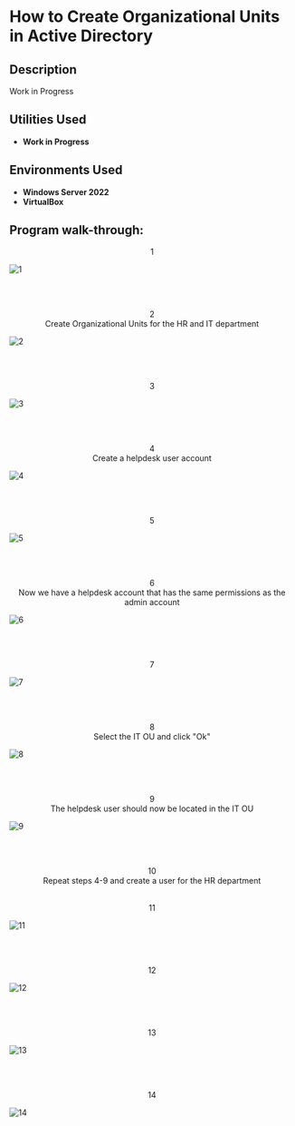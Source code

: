 <h1>How to Create Organizational Units in Active Directory</h1>

<h2>Description</h2>
Work in Progress
<br />


<h2>Utilities Used</h2>

- <b>Work in Progress</b> 

<h2>Environments Used </h2>

- <b>Windows Server 2022</b>
- <b>VirtualBox</b>

<h2>Program walk-through:</h2>

<p align="center">
1<br/>


![1](https://github.com/user-attachments/assets/9db0c8a7-0441-4d23-991f-81ecb49d7d27)



<br />
<br />
<p align="center">
2<br/>
Create Organizational Units for the HR and IT department

![2](https://github.com/user-attachments/assets/dbac0d88-b813-42d6-bec9-8372563ed099)



<br />
<br />
<p align="center">
3<br/>

![3](https://github.com/user-attachments/assets/4f4e81fc-6af1-4f21-b508-44929b2d4b9b)



<br />
<br />
<p align="center">
4<br/>
Create a helpdesk user account

![4](https://github.com/user-attachments/assets/cf004ff7-1ddf-4333-bbbb-c05554a099cd)


<br />
<br />
<p align="center">
5<br/>

![5](https://github.com/user-attachments/assets/6926c29f-71c9-4e39-bb52-8f00e58d92fb)


<br />
<br />
<p align="center">
6<br/>
Now we have a helpdesk account that has the same permissions as the admin account

![6](https://github.com/user-attachments/assets/9cb58e19-9079-42f1-991c-f420ecebf65e)


<br />
<br />
<p align="center">
7<br/>

![7](https://github.com/user-attachments/assets/850a8258-d0d7-4148-a766-d6f7074397e7)


<br />
<br />
<p align="center">
8<br/>
Select the IT OU and click "Ok"
  
![8](https://github.com/user-attachments/assets/3b442fab-632b-4c5a-b81a-554131e96319)


<br />
<br />
<p align="center">
9<br/>
The helpdesk user should now be located in the IT OU
  
![9](https://github.com/user-attachments/assets/ed5391ed-5c4e-4a09-aae1-406a0b6ede01)


<br />
<br />
<p align="center">
10<br/>
Repeat steps 4-9 and create a user for the HR department



<br />
<br />
<p align="center">
11<br/>

![11](https://github.com/user-attachments/assets/69ce4066-2545-4685-9ce0-4873852feac5)


<br />
<br />
<p align="center">
12<br/>

![12](https://github.com/user-attachments/assets/33a6a5ab-ed05-4a75-a0d9-8fa2c74868d2)


<br />
<br />
<p align="center">
13<br/>

![13](https://github.com/user-attachments/assets/96ad3afa-56c6-4560-ad1a-06354a7e474b)


<br />
<br />
<p align="center">
14<br/>

![14](https://github.com/user-attachments/assets/89ce38c0-d880-4ac5-9b6d-926b3bd4f218)

